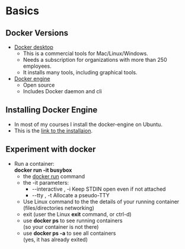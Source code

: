 # Basics

## Docker Versions
- [Docker desktop](https://docs.docker.com/desktop/)
  - This is a commercial tools for Mac/Linux/Windows.
  - Needs a subscription for organizations with more than 250 employees.
  - It installs many tools, including graphical tools.
- [Docker engine](https://docs.docker.com/engine/)  
  - Open source
  - Includes Docker daemon and cli

## Installing Docker Engine
- In most of my courses I install the docker-engine on Ubuntu.
- This is the [link to the installaion](https://docs.docker.com/engine/install/ubuntu/).


## Experiment with docker

- Run a container:  
**docker run -it busybox**
  - the [docker run](https://docs.docker.com/engine/reference/commandline/run/) command
  - the -it parameters:
    - --interactive , -i 		Keep STDIN open even if not attached
    - --tty , -t 		Allocate a pseudo-TTY
  - Use Linux command to the the details of your running container (files/directories networking)
  - exit (user the Linux **exit** command, or ctrl-d)
  - use **docker ps** to see running containers  
  (so your container is not there)
  - use **docker ps -a** to see all containers  
  (yes, it has already exited)


